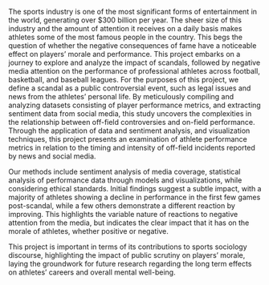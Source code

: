 The sports industry is one of the most significant forms of entertainment in the world, generating over $300 billion per year. The sheer size of this industry and the amount of attention it receives on a daily basis makes athletes some of the most famous people in the country. This begs the question of whether the negative consequences of fame have a noticeable effect on players’ morale and performance. This project embarks on a journey to explore and analyze the impact of scandals, followed by negative media attention on the performance of professional athletes across football, basketball, and baseball leagues. For the purposes of this project, we define a scandal as a public controversial event, such as legal issues and news from the athletes’ personal life. By meticulously compiling and analyzing datasets consisting of player performance metrics, and extracting sentiment data from social media, this study uncovers the complexities in the relationship between off-field controversies and on-field performance. Through the application of data and sentiment analysis, and visualization techniques, this project presents an examination of athlete performance metrics in relation to the timing and intensity of off-field incidents reported by news and social media.

Our methods include sentiment analysis of media coverage, statistical analysis of performance data through models and visualizations, while considering ethical standards. Initial findings suggest a subtle impact, with a majority of athletes showing a decline in performance in the first few games post-scandal, while a few others demonstrate a different reaction by improving. This highlights the variable nature of reactions to negative attention from the media, but indicates the clear impact that it has on the morale of athletes, whether positive or negative.

This project is important in terms of its contributions to sports sociology discourse, highlighting the impact of public scrutiny on players’ morale, laying the groundwork for future research regarding the long term effects on athletes’ careers and overall mental well-being.
